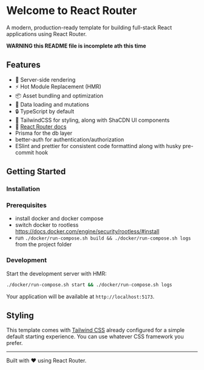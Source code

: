 # Welcome to React Router

A modern, production-ready template for building full-stack React applications using React Router.

**WARNING this README file is incomplete ath this time**

## Features

- 🚀 Server-side rendering
- ⚡️ Hot Module Replacement (HMR)
- 📦 Asset bundling and optimization
- 🔄 Data loading and mutations
- 🔒 TypeScript by default
- 🎉 TailwindCSS for styling, along with ShaCDN UI components
- 📖 [React Router docs](https://reactrouter.com/)
- Prisma for the db layer
- better-auth for authentication/authorization
- ESlint and prettier for consistent code formattind along with husky pre-commit hook

## Getting Started

### Installation

### Prerequisites

- install docker and docker compose
- switch docker to rootless <https://docs.docker.com/engine/security/rootless/#install>
- run `./docker/run-compose.sh build && ./docker/run-compose.sh logs` from the project folder

### Development

Start the development server with HMR:

```bash
./docker/run-compose.sh start && ./docker/run-compose.sh logs
```

Your application will be available at `http://localhost:5173`.

## Styling

This template comes with [Tailwind CSS](https://tailwindcss.com/) already configured for a simple default starting experience. You can use whatever CSS framework you prefer.

---

Built with ❤️ using React Router.
